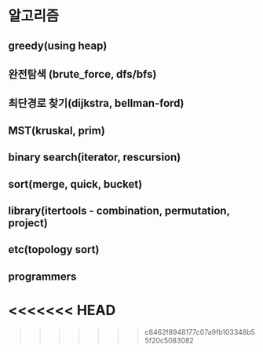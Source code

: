 # 알고리즘

## greedy(using heap)

## 완전탐색 (brute_force, dfs/bfs)

## 최단경로 찾기(dijkstra, bellman-ford)

## MST(kruskal, prim)

## binary search(iterator, rescursion)

## sort(merge, quick, bucket)

## library(itertools - combination, permutation, project)

## etc(topology sort)

## programmers
<<<<<<< HEAD
=======

>>>>>>> c8462f8948177c07a9fb103348b55f20c5083082
